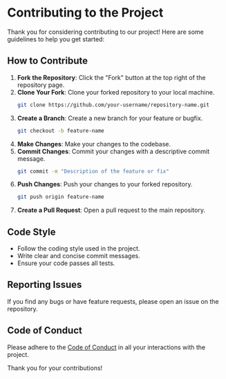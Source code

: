 # Contributing to the Project

Thank you for considering contributing to our project! Here are some guidelines to help you get started:

## How to Contribute

1. **Fork the Repository**: Click the "Fork" button at the top right of the repository page.
2. **Clone Your Fork**: Clone your forked repository to your local machine.
    ```sh
    git clone https://github.com/your-username/repository-name.git
    ```
3. **Create a Branch**: Create a new branch for your feature or bugfix.
    ```sh
    git checkout -b feature-name
    ```
4. **Make Changes**: Make your changes to the codebase.
5. **Commit Changes**: Commit your changes with a descriptive commit message.
    ```sh
    git commit -m "Description of the feature or fix"
    ```
6. **Push Changes**: Push your changes to your forked repository.
    ```sh
    git push origin feature-name
    ```
7. **Create a Pull Request**: Open a pull request to the main repository.

## Code Style

- Follow the coding style used in the project.
- Write clear and concise commit messages.
- Ensure your code passes all tests.

## Reporting Issues

If you find any bugs or have feature requests, please open an issue on the repository.

## Code of Conduct

Please adhere to the [Code of Conduct](CODE_OF_CONDUCT.md) in all your interactions with the project.

Thank you for your contributions!
